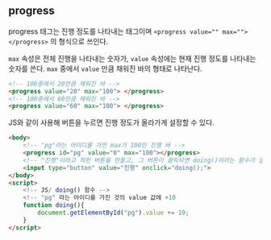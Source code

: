 ## progress

progress 태그는 진행 정도를 나타내는 태그이며 `<progress value="" max=""> </progress>` 의 형식으로 쓰인다.

`max` 속성은 전체 진행을 나타내는 숫자가, `value` 속성에는 현재 진행 정도를 나타내는 숫자를 쓴다. `max` 중에서 `value` 만큼 채워진 바의 형태로 나타난다.

````html
<!-- 100중에서 20만큼 채워진 바 -->
<progress value="20" max="100"> </progress>
<!-- 100중에서 60만큼 채워진 바 -->
<progress value="60" max="100"> </progress>
````

JS와 같이 사용해 버튼을 누르면 진행 정도가 올라가게 설정할 수 있다.

````html
<body>
    <!-- "pg"라는 아이디를 가진 max가 100인 진행 바 -->
    <progress id="pg" value="0" max="100"></progress>
    <!-- "진행"이라고 적힌 버튼을 만들고, 그 버튼이 클릭되면 doing()이라는 함수가 실행된다. -->
    <input type="button" value="진행" onclick="doing();">
</body>
<script>
    <!-- JS/ doing() 함수 -->
    <!-- "pg" 라는 아이디를 가진 것의 value 값에 +10
	function doing(){
        document.getElementById("pg").value += 10;
    }
</script>
````

